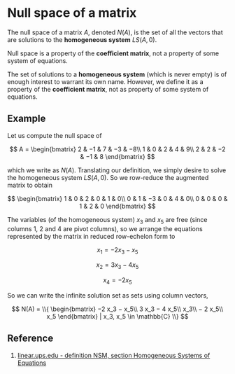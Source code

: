 # Null space of a matrix

The null space of a matrix $A$, denoted $N(A)$, is the set of all the vectors that are solutions to the **homogeneous system** $LS(A, 0)$.

Null space is a property of the **coefficient matrix**, not a property of some system of equations.

The set of solutions to a **homogeneous system** (which is never empty) is of enough interest to warrant its own name. However, we define it as a property of the **coefficient matrix**, not as property of some system of equations.

## Example

Let us compute the null space of

$$
A =
\begin{bmatrix}
2 & −1 & 7 & −3 & −8\\
1 & 0 & 2 & 4 & 9\\
2 & 2 & −2 & −1 & 8
\end{bmatrix}
$$

which we write as $N(A)$. Translating our definition, we simply desire to solve the homogeneous system $LS(A, 0)$. So we row-reduce the augmented matrix to obtain

$$
\begin{bmatrix}
1 & 0 & 2 & 0 & 1 & 0\\
0 & 1 & −3 & 0 & 4 & 0\\
0 & 0 & 0 & 1 & 2 & 0
\end{bmatrix}
$$

The variables (of the homogeneous system) $x_3$ and $x_5$ are free (since columns 1, 2 and 4 are pivot columns), so we arrange the equations represented by the matrix in reduced row-echelon form to

$$
x_1 = −2 x_3 − x_5
$$

$$
x_2 = 3 x_3 − 4 x_5
$$

$$
x_4 = −2 x_5
$$

So we can write the infinite solution set as sets using column vectors,

$$
N(A) = \\{ \begin{bmatrix}
−2 x_3 − x_5\\
3 x_3 − 4 x_5\\
x_3\\
− 2 x_5\\
x_5
\end{bmatrix}
| x_3, x_5 \in \mathbb{C}
\\}
$$


## Reference

1. [linear.ups.edu - definition NSM, section Homogeneous Systems of Equations](http://linear.ups.edu/html/section-HSE.html)